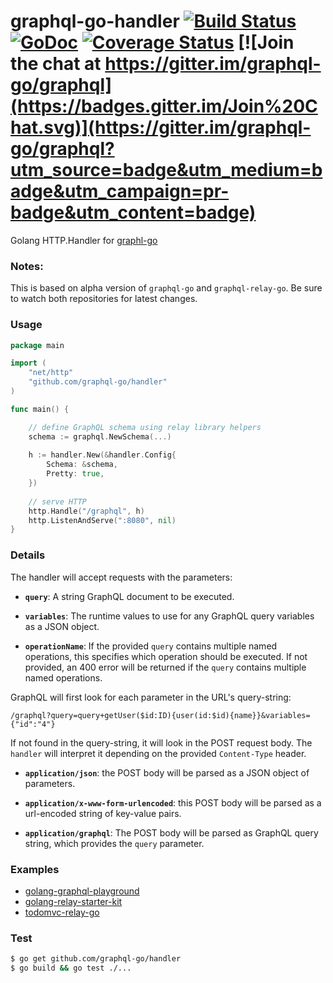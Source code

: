 # graphql-go-handler [![Build Status](https://travis-ci.org/graphql-go/handler.svg)](https://travis-ci.org/graphql-go/handler) [![GoDoc](https://godoc.org/graphql-go/handler?status.svg)](https://godoc.org/github.com/graphql-go/handler) [![Coverage Status](https://coveralls.io/repos/graphql-go/handler/badge.svg?branch=master&service=github)](https://coveralls.io/github/graphql-go/handler?branch=master) [![Join the chat at https://gitter.im/graphql-go/graphql](https://badges.gitter.im/Join%20Chat.svg)](https://gitter.im/graphql-go/graphql?utm_source=badge&utm_medium=badge&utm_campaign=pr-badge&utm_content=badge)

Golang HTTP.Handler for [graphl-go](https://github.com/graphql-go/graphql)

### Notes:
This is based on alpha version of `graphql-go` and `graphql-relay-go`. 
Be sure to watch both repositories for latest changes.

### Usage

```go
package main

import (
	"net/http"
	"github.com/graphql-go/handler"
)

func main() {

	// define GraphQL schema using relay library helpers
	schema := graphql.NewSchema(...)
  
	h := handler.New(&handler.Config{
		Schema: &schema,
		Pretty: true,
	})
	
	// serve HTTP
	http.Handle("/graphql", h)
	http.ListenAndServe(":8080", nil)
}
```

### Details

The handler will accept requests with
the parameters:

  * **`query`**: A string GraphQL document to be executed.

  * **`variables`**: The runtime values to use for any GraphQL query variables
    as a JSON object.

  * **`operationName`**: If the provided `query` contains multiple named
    operations, this specifies which operation should be executed. If not
    provided, an 400 error will be returned if the `query` contains multiple
    named operations.

GraphQL will first look for each parameter in the URL's query-string:

```
/graphql?query=query+getUser($id:ID){user(id:$id){name}}&variables={"id":"4"}
```

If not found in the query-string, it will look in the POST request body.
The `handler` will interpret it
depending on the provided `Content-Type` header.

  * **`application/json`**: the POST body will be parsed as a JSON
    object of parameters.

  * **`application/x-www-form-urlencoded`**: this POST body will be
    parsed as a url-encoded string of key-value pairs.

  * **`application/graphql`**: The POST body will be parsed as GraphQL
    query string, which provides the `query` parameter.


### Examples
- [golang-graphql-playground](https://github.com/graphql-go/playground)
- [golang-relay-starter-kit](https://github.com/sogko/golang-relay-starter-kit)
- [todomvc-relay-go](https://github.com/sogko/todomvc-relay-go)

### Test
```bash
$ go get github.com/graphql-go/handler
$ go build && go test ./...

